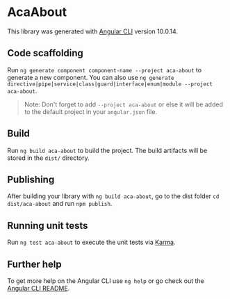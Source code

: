 # AcaAbout

This library was generated with [Angular CLI](https://github.com/angular/angular-cli) version 10.0.14.

## Code scaffolding

Run `ng generate component component-name --project aca-about` to generate a new component. You can also use `ng generate directive|pipe|service|class|guard|interface|enum|module --project aca-about`.
> Note: Don't forget to add `--project aca-about` or else it will be added to the default project in your `angular.json` file. 

## Build

Run `ng build aca-about` to build the project. The build artifacts will be stored in the `dist/` directory.

## Publishing

After building your library with `ng build aca-about`, go to the dist folder `cd dist/aca-about` and run `npm publish`.

## Running unit tests

Run `ng test aca-about` to execute the unit tests via [Karma](https://karma-runner.github.io).

## Further help

To get more help on the Angular CLI use `ng help` or go check out the [Angular CLI README](https://github.com/angular/angular-cli/blob/master/README.md).
